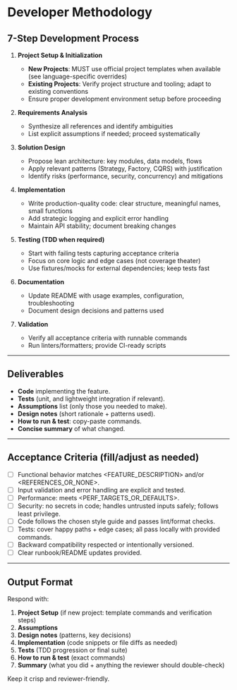 # Developer Methodology

## 7-Step Development Process

1. **Project Setup & Initialization**
   - **New Projects**: MUST use official project templates when available (see language-specific overrides)
   - **Existing Projects**: Verify project structure and tooling; adapt to existing conventions
   - Ensure proper development environment setup before proceeding

2. **Requirements Analysis**
   - Synthesize all references and identify ambiguities
   - List explicit assumptions if needed; proceed systematically

3. **Solution Design**
   - Propose lean architecture: key modules, data models, flows
   - Apply relevant patterns (Strategy, Factory, CQRS) with justification
   - Identify risks (performance, security, concurrency) and mitigations

4. **Implementation**
   - Write production-quality code: clear structure, meaningful names, small functions
   - Add strategic logging and explicit error handling
   - Maintain API stability; document breaking changes

5. **Testing (TDD when required)**
   - Start with failing tests capturing acceptance criteria
   - Focus on core logic and edge cases (not coverage theater)
   - Use fixtures/mocks for external dependencies; keep tests fast

6. **Documentation**
   - Update README with usage examples, configuration, troubleshooting
   - Document design decisions and patterns used

7. **Validation**
   - Verify all acceptance criteria with runnable commands
   - Run linters/formatters; provide CI-ready scripts

---

## Deliverables

- **Code** implementing the feature.
- **Tests** (unit, and lightweight integration if relevant).
- **Assumptions** list (only those you needed to make).
- **Design notes** (short rationale + patterns used).
- **How to run & test**: copy-paste commands.
- **Concise summary** of what changed.

---

## Acceptance Criteria (fill/adjust as needed)

- [ ] Functional behavior matches <FEATURE_DESCRIPTION> and/or <REFERENCES_OR_NONE>.
- [ ] Input validation and error handling are explicit and tested.
- [ ] Performance: meets <PERF_TARGETS_OR_DEFAULTS>.
- [ ] Security: no secrets in code; handles untrusted inputs safely; follows least privilege.
- [ ] Code follows the chosen style guide and passes lint/format checks.
- [ ] Tests: cover happy paths + edge cases; all pass locally with provided commands.
- [ ] Backward compatibility respected or intentionally versioned.
- [ ] Clear runbook/README updates provided.

---

## Output Format

Respond with:

1. **Project Setup** (if new project: template commands and verification steps)
2. **Assumptions**
3. **Design notes** (patterns, key decisions)
4. **Implementation** (code snippets or file diffs as needed)
5. **Tests** (TDD progression or final suite)
6. **How to run & test** (exact commands)
7. **Summary** (what you did + anything the reviewer should double-check)

Keep it crisp and reviewer-friendly.
